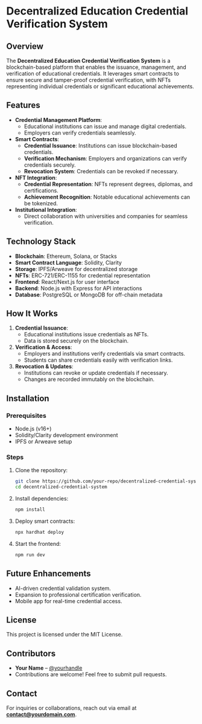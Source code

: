 # Decentralized Education Credential Verification System

## Overview
The **Decentralized Education Credential Verification System** is a blockchain-based platform that enables the issuance, management, and verification of educational credentials. It leverages smart contracts to ensure secure and tamper-proof credential verification, with NFTs representing individual credentials or significant educational achievements.

## Features
- **Credential Management Platform**:
    - Educational institutions can issue and manage digital credentials.
    - Employers can verify credentials seamlessly.
- **Smart Contracts**:
    - **Credential Issuance**: Institutions can issue blockchain-based credentials.
    - **Verification Mechanism**: Employers and organizations can verify credentials securely.
    - **Revocation System**: Credentials can be revoked if necessary.
- **NFT Integration**:
    - **Credential Representation**: NFTs represent degrees, diplomas, and certifications.
    - **Achievement Recognition**: Notable educational achievements can be tokenized.
- **Institutional Integration**:
    - Direct collaboration with universities and companies for seamless verification.

## Technology Stack
- **Blockchain**: Ethereum, Solana, or Stacks
- **Smart Contract Language**: Solidity, Clarity
- **Storage**: IPFS/Arweave for decentralized storage
- **NFTs**: ERC-721/ERC-1155 for credential representation
- **Frontend**: React/Next.js for user interface
- **Backend**: Node.js with Express for API interactions
- **Database**: PostgreSQL or MongoDB for off-chain metadata

## How It Works
1. **Credential Issuance**:
    - Educational institutions issue credentials as NFTs.
    - Data is stored securely on the blockchain.
2. **Verification & Access**:
    - Employers and institutions verify credentials via smart contracts.
    - Students can share credentials easily with verification links.
3. **Revocation & Updates**:
    - Institutions can revoke or update credentials if necessary.
    - Changes are recorded immutably on the blockchain.

## Installation
### Prerequisites
- Node.js (v16+)
- Solidity/Clarity development environment
- IPFS or Arweave setup

### Steps
1. Clone the repository:
   ```sh
   git clone https://github.com/your-repo/decentralized-credential-system.git
   cd decentralized-credential-system
   ```
2. Install dependencies:
   ```sh
   npm install
   ```
3. Deploy smart contracts:
   ```sh
   npx hardhat deploy
   ```
4. Start the frontend:
   ```sh
   npm run dev
   ```

## Future Enhancements
- AI-driven credential validation system.
- Expansion to professional certification verification.
- Mobile app for real-time credential access.

## License
This project is licensed under the MIT License.

## Contributors
- **Your Name** – [@yourhandle](https://github.com/yourhandle)
- Contributions are welcome! Feel free to submit pull requests.

## Contact
For inquiries or collaborations, reach out via email at **contact@yourdomain.com**.

